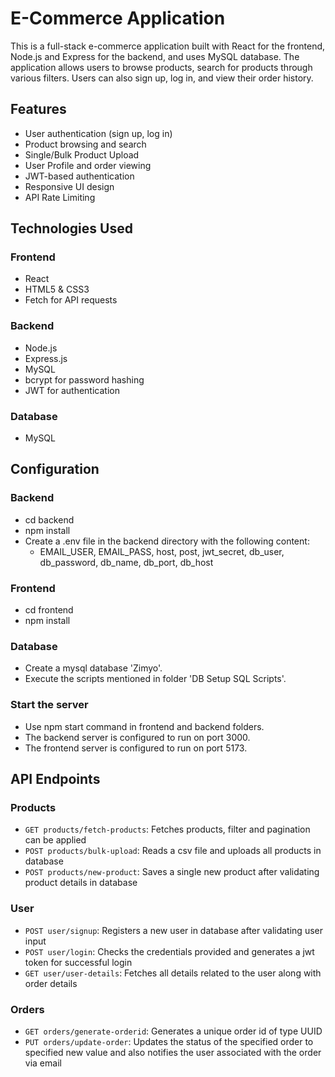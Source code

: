 # E-Commerce Application

This is a full-stack e-commerce application built with React for the frontend, Node.js and Express for the backend, and uses MySQL database. The application allows users to browse products, search for products through various filters. Users can also sign up, log in, and view their order history.

## Features

- User authentication (sign up, log in)
- Product browsing and search
- Single/Bulk Product Upload
- User Profile and order viewing
- JWT-based authentication
- Responsive UI design
- API Rate Limiting

## Technologies Used

### Frontend
- React
- HTML5 & CSS3
- Fetch for API requests

### Backend
- Node.js
- Express.js
- MySQL
- bcrypt for password hashing
- JWT for authentication

### Database
- MySQL


## Configuration

### Backend
- cd backend
- npm install
- Create a .env file in the backend directory with the following content:
    -   EMAIL_USER, EMAIL_PASS, host, post, jwt_secret, db_user, db_password, db_name, db_port, db_host

### Frontend
- cd frontend
- npm install

### Database
- Create a mysql database 'Zimyo'. 
- Execute the scripts mentioned in folder 'DB Setup SQL Scripts'.

### Start the server
- Use npm start command in frontend and backend folders.
- The backend server is configured to run on port 3000.
- The frontend server is configured to run on port 5173.


## API Endpoints
### Products
- `GET products/fetch-products`: Fetches products, filter and pagination can be applied
- `POST products/bulk-upload`: Reads a csv file and uploads all products in database
- `POST products/new-product`: Saves a single new product after validating product details in database

### User
- `POST user/signup`: Registers a new user in database after validating user input
- `POST user/login`: Checks the credentials provided and generates a jwt token for successful login
- `GET user/user-details`: Fetches all details related to the user along with order details

### Orders
- `GET orders/generate-orderid`: Generates a unique order id of type UUID
- `PUT orders/update-order`: Updates the status of the specified order to specified new value and also notifies the user associated with the order via email